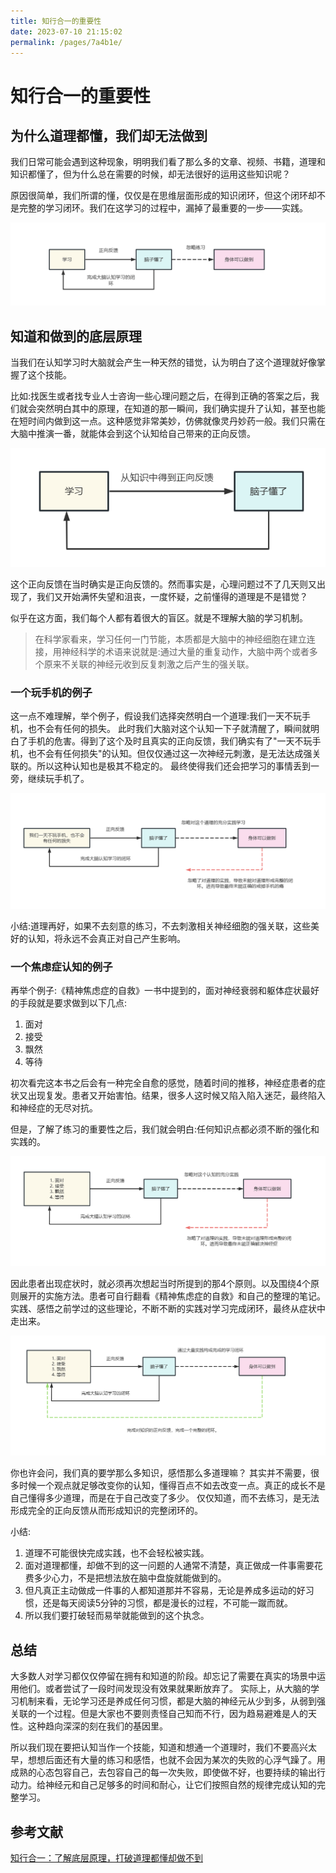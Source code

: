 ```yaml
---
title: 知行合一的重要性
date: 2023-07-10 21:15:02
permalink: /pages/7a4b1e/
---
```

# 知行合一的重要性



## 为什么道理都懂，我们却无法做到

我们日常可能会遇到这种现象，明明我们看了那么多的文章、视频、书籍，道理和知识都懂了，但为什么总在需要的时候，却无法很好的运用这些知识呢？

原因很简单，我们所谓的懂，仅仅是在思维层面形成的知识闭环，但这个闭环却不是完整的学习闭环。我们在这学习的过程中，漏掉了最重要的一步——实践。

![在这里插入图片描述](./image/img202304051508086.png)

## 知道和做到的底层原理

当我们在认知学习时大脑就会产生一种天然的错觉，认为明白了这个道理就好像掌握了这个技能。

比如:找医生或者找专业人士咨询一些心理问题之后，在得到正确的答案之后，我们就会突然明白其中的原理，在知道的那一瞬间，我们确实提升了认知，甚至也能在短时间内做到这一点。这种感觉非常美妙，仿佛就像灵丹妙药一般。我们只需在大脑中推演一番，就能体会到这个认知给自己带来的正向反馈。

![在这里插入图片描述](./image/img202304051508136.png)

这个正向反馈在当时确实是正向反馈的。然而事实是，心理问题过不了几天则又出现了，我们又开始满怀失望和沮丧，一度怀疑，之前懂得的道理是不是错觉？

似乎在这方面，我们每个人都有着很大的盲区。就是不理解大脑的学习机制。

> 在科学家看来，学习任何一门节能，本质都是大脑中的神经细胞在建立连接，用神经科学的术语来说就是:通过大量的重复动作，大脑中两个或者多个原来不关联的神经元收到反复刺激之后产生的强关联。

### 一个玩手机的例子

这一点不难理解，举个例子，假设我们选择突然明白一个道理:我们一天不玩手机，也不会有任何的损失。 此时我们大脑对这个认知一下子就清醒了，瞬间就明白了手机的危害。得到了这个及时且真实的正向反馈，我们确实有了"一天不玩手机，也不会有任何损失"的认知。但仅仅通过这一次神经元刺激，是无法达成强关联的。所以这种认知也是极其不稳定的。 最终使得我们还会把学习的事情丢到一旁，继续玩手机了。

![在这里插入图片描述](./image/img202304051508237.png)

小结:道理再好，如果不去刻意的练习，不去刺激相关神经细胞的强关联，这些美好的认知，将永远不会真正对自己产生影响。

### 一个焦虑症认知的例子

再举个例子:《精神焦虑症的自救》一书中提到的，面对神经衰弱和躯体症状最好的手段就是要求做到以下几点:

1. 面对
2. 接受
3. 飘然
4. 等待

初次看完这本书之后会有一种完全自愈的感觉，随着时间的推移，神经症患者的症状又出现复发。患者又开始害怕。结果，很多人这时候又陷入陷入迷茫，最终陷入和神经症的无尽对抗。

但是，了解了练习的重要性之后，我们就会明白:任何知识点都必须不断的强化和实践的。

![在这里插入图片描述](./image/img202304051508179.png)

因此患者出现症状时，就必须再次想起当时所提到的那4个原则。以及围绕4个原则展开的实施方法。患者可自行翻看《精神焦虑症的自救》和自己的整理的笔记。实践、感悟之前学过的这些理论，不断不断的实践对学习完成闭环，最终从症状中走出来。

![在这里插入图片描述](./image/img202304051508254.png)

你也许会问，我们真的要学那么多知识，感悟那么多道理嘛？ 其实并不需要，很多时候一个观点就足够改变你的认知，懂得百点不如去改变一点。真正的成长不是自己懂得多少道理，而是在于自己改变了多少。 仅仅知道，而不去练习，是无法形成完全的正向反馈从而形成知识的完整闭环的。

小结:

1. 道理不可能很快完成实践，也不会轻松被实践。
2. 面对道理都懂，却做不到的这一问题的人通常不清楚，真正做成一件事需要花费多少心力，不是把想法放在脑中盘旋就能做到的。
3. 但凡真正主动做成一件事的人都知道那并不容易，无论是养成多运动的好习惯，还是每天阅读5分钟的习惯，都是漫长的过程，不可能一蹴而就。
4. 所以我们要打破轻而易举就能做到的这个执念。

## 总结

大多数人对学习都仅仅停留在拥有和知道的阶段。却忘记了需要在真实的场景中运用他们。或者尝试了一段时间发现没有效果就果断放弃了。 实际上，从大脑的学习机制来看，无论学习还是养成任何习惯，都是大脑的神经元从少到多，从弱到强关联的一个过程。但是大家也不要则责怪自己知而不行，因为趋易避难是人的天性。这种趋向深深的刻在我们的基因里。

所以我们现在要把认知当作一个技能，知道和想通一个道理时，我们不要高兴太早，想想后面还有大量的练习和感悟，也就不会因为某次的失败的心浮气躁了。用成熟的心态包容自己，去包容自己的每一次失败，即使做不好，也要持续的输出行动力。给神经元和自己足够多的时间和耐心，让它们按照自然的规律完成认知的完整学习。

## 参考文献

[知行合一：了解底层原理，打破道理都懂却做不到](https://www.bilibili.com/video/BV1Gu411R726/?spm_id_from=333.999.0.0)
